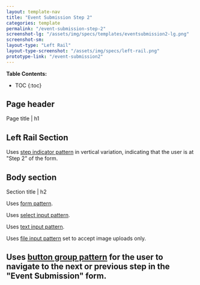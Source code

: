 ```yaml
---
layout: template-nav
title: "Event Submission Step 2"
categories: template
permalink: "/event-submission-step-2"
screenshot-lg: "/assets/img/specs/templates/eventsubmission2-lg.png"
screenshot-sm: 
layout-type: "Left Rail"
layout-type-screenshot: "/assets/img/specs/left-rail.png"
prototype-link: "/event-submission2"
---
```


__Table Contents:__
* TOC
{:toc}

## Page header 
Page title | h1 

## Left Rail Section

Uses [step indicator pattern](/step-indicator) in vertical variation, indicating that the user is at "Step 2" of the form.


## Body section
Section title | h2

Uses [form pattern](/forms).

Uses [select input pattern](/select-input).

Uses [text input pattern](/text-input).

Uses [file input pattern](/file-input) set to accept image uploads only.

Uses [button group pattern](/button-group) for the user to navigate to the next or previous step in the "Event Submission" form.
---


